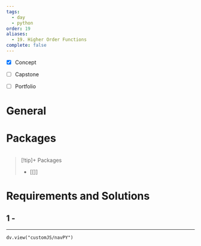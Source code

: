 ```yaml
---
tags:
  - day
  - python
order: 19
aliases:
  - 19. Higher Order Functions
complete: false
---
```

- [x] Concept
- [ ] Capstone
- [ ] Portfolio


# General


# Packages
```python

```


> [!tip]+ Packages
> - [[]]


# Requirements and Solutions
## 1 -  

<hr />

```dataviewjs
dv.view("customJS/navPY")
```


